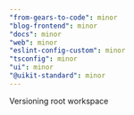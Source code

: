 ```yaml
---
"from-gears-to-code": minor
"blog-frontend": minor
"docs": minor
"web": minor
"eslint-config-custom": minor
"tsconfig": minor
"ui": minor
"@uikit-standard": minor
---
```


Versioning root workspace
